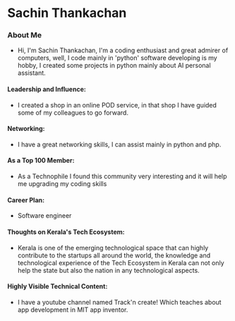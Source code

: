 ﻿# Sachin Thankachan


### About Me


* Hi, I'm Sachin Thankachan, I'm a coding enthusiast and great admirer of computers, well, I code mainly in 'python' software developing is my hobby, I created some projects in python mainly about AI personal assistant.




#### Leadership and Influence:


* I created a shop in an online POD service, in that shop I have guided some of my colleagues to go forward.


#### Networking:


* I have a great networking skills, I can assist mainly in python and php.


#### As a Top 100 Member:


* As a Technophile I found this community very interesting and it will help me upgrading my coding skills


#### Career Plan:


* Software engineer


#### Thoughts on Kerala's Tech Ecosystem:


* Kerala is one of the emerging technological space that can highly contribute to the startups all around the world, the knowledge and technological experience of the Tech Ecosystem in Kerala can not only help the state but also the nation in any technological aspects.


#### Highly Visible Technical Content:


* I have a youtube channel named Track'n create! Which teaches about app development in MIT app inventor.
